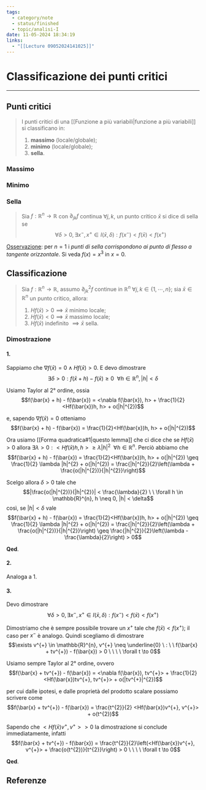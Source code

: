 ```yaml
---
tags:
  - category/note
  - status/finished
  - topic/analisi-I
date: 11-05-2024 18:34:19
links:
  - "[[Lecture 09052024141025]]"
---
```

# Classificazione dei punti critici
---
## Punti critici
> I punti critici di una [[Funzione a più variabili|funzione a più variabili]] si classificano in:
> 1. **massimo** (locale/globale);
> 2. **minimo** (locale/globale);
> 3. **sella**.

### Massimo
### Minimo
### Sella
> Sia $f: \mathbb{R}^{n} \to \mathbb{R}$ con $\partial_{jk}f$ continua $\forall j, k$, un punto critico $\bar{x}$ si dice di sella se
> $$\forall \delta > 0, \exists x^{-}, x^{+} \in I(\bar{x}, \delta) : f(x^{-}) < f(\bar{x}) < f(x^{+})$$

<u>Osservazione</u>: per $n = 1$ i _punti di sella corrispondono ai punto di flesso a tangente orizzontale_. Si veda $f(x) = x^{3}$ in $x = 0$.

## Classificazione
> Sia $f: \mathbb{R}^{n} \to \mathbb{R}$, assumo $\partial^{2}_{jk}f$ continue in $\mathbb{R}^{n}$ $\forall j, k \in \{1, \cdots, n\}$; sia $\bar{x} \in \mathbb{R}^{n}$ un punto critico, allora:
> 1. $Hf(\bar{x}) > 0 \implies \bar{x}$ minimo locale;
> 2. $Hf(\bar{x}) < 0 \implies \bar{x}$ massimo locale;
> 3. $Hf(\bar{x})$ indefinito $\implies \bar{x}$ sella.

### Dimostrazione
#### 1.
Sappiamo che $\nabla f(\bar{x}) = 0 \land Hf(\bar{x}) > 0$. E devo dimostrare
$$\exists \delta > 0 : f(\bar{x} + h) - f(\bar{x}) \geq 0 \ \ \forall h \in \mathbb{R}^{n}, |h| < \delta$$

Usiamo Taylor al 2° ordine, ossia
$$f(\bar{x} + h) - f(\bar{x}) = <\nabla f(\bar{x}), h> + \frac{1}{2}<Hf(\bar{x})h, h> + o(|h|^{2})$$

e, sapendo $\nabla f(\bar{x}) = 0$ otteniamo
$$f(\bar{x} + h) - f(\bar{x}) = \frac{1}{2}<Hf(\bar{x})h, h> + o(|h|^{2})$$

Ora usiamo [[Forma quadratica#1|questo lemma]] che ci dice che se $Hf(\bar{x}) > 0$ allora $\exists \lambda > 0 : <Hf(\bar{x})h, h> \geq \lambda |h|^{2} \ \ \forall h \in \mathbb{R}^{n}$. Perciò abbiamo che
$$f(\bar{x} + h) - f(\bar{x}) = \frac{1}{2}<Hf(\bar{x})h, h> + o(|h|^{2}) \geq \frac{1}{2} \lambda |h|^{2} + o(|h|^{2}) = \frac{|h|^{2}}{2}\left(\lambda + \frac{o(|h|^{2})}{|h|^{2}}\right)$$

Scelgo allora $\delta > 0$ tale che
$$|\frac{o(|h|^{2})}{|h|^{2}}| < \frac{\lambda}{2} \ \ \forall h \in \mathbb{R}^{n}, h \neq 0, |h| < \delta$$
così, se $|h| < \delta$ vale
$$f(\bar{x} + h) - f(\bar{x}) = \frac{1}{2}<Hf(\bar{x})h, h> + o(|h|^{2}) \geq \frac{1}{2} \lambda |h|^{2} + o(|h|^{2}) = \frac{|h|^{2}}{2}\left(\lambda + \frac{o(|h|^{2})}{|h|^{2}}\right) \geq \frac{|h|^{2}}{2}\left(\lambda - \frac{\lambda}{2}\right) > 0$$

**Qed**.

#### 2.
Analoga a 1.

#### 3.
Devo dimostrare
$$\forall \delta > 0, \exists x^{-}, x^{+} \in I(\bar{x}, \delta) : f(x^{-}) < f(\bar{x}) < f(x^{+})$$

Dimostriamo che è sempre possibile trovare un $x^{+}$ tale che $f(\bar{x}) < f(x^{+})$; il caso per $x^{-}$ è analogo. Quindi scegliamo di dimostrare
$$\exists v^{+} \in \mathbb{R}^{n}, v^{+} \neq \underline{0} \ : \ \ f(\bar{x} + tv^{+}) - f(\bar{x}) > 0 \ \ \ \ \forall t \to 0$$

Usiamo sempre Taylor al 2° ordine, ovvero
$$f(\bar{x} + tv^{+}) - f(\bar{x}) = <\nabla f(\bar{x}), tv^{+}> + \frac{1}{2}<Hf(\bar{x})tv^{+}, tv^{+}> + o(|tv^{+}|^{2})$$

per cui dalle ipotesi, e dalle proprietà del prodotto scalare possiamo scrivere come
$$f(\bar{x} + tv^{+}) - f(\bar{x}) = \frac{t^{2}}{2} <Hf(\bar{x})v^{+}, v^{+}> + o(t^{2})$$

Sapendo che $<Hf(\bar{x})v^{+}, v^{+}> > 0$ la dimostrazione si conclude immediatamente, infatti
$$f(\bar{x} + tv^{+}) - f(\bar{x}) = \frac{t^{2}}{2}\left(<Hf(\bar{x})v^{+}, v^{+}> + \frac{o(t^{2})}{t^{2}}\right) > 0 \ \ \ \ \forall t \to 0$$

**Qed**.

## Referenze